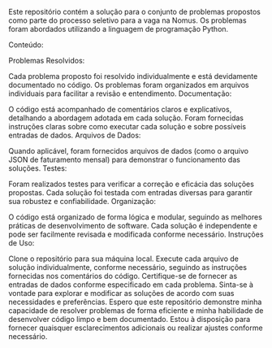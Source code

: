Este repositório contém a solução para o conjunto de problemas propostos como parte do processo seletivo para a vaga na Nomus. Os problemas foram abordados utilizando a linguagem de programação Python.

Conteúdo:

Problemas Resolvidos:

Cada problema proposto foi resolvido individualmente e está devidamente documentado no código.
Os problemas foram organizados em arquivos individuais para facilitar a revisão e entendimento.
Documentação:

O código está acompanhado de comentários claros e explicativos, detalhando a abordagem adotada em cada solução.
Foram fornecidas instruções claras sobre como executar cada solução e sobre possíveis entradas de dados.
Arquivos de Dados:

Quando aplicável, foram fornecidos arquivos de dados (como o arquivo JSON de faturamento mensal) para demonstrar o funcionamento das soluções.
Testes:

Foram realizados testes para verificar a correção e eficácia das soluções propostas.
Cada solução foi testada com entradas diversas para garantir sua robustez e confiabilidade.
Organização:

O código está organizado de forma lógica e modular, seguindo as melhores práticas de desenvolvimento de software.
Cada solução é independente e pode ser facilmente revisada e modificada conforme necessário.
Instruções de Uso:

Clone o repositório para sua máquina local.
Execute cada arquivo de solução individualmente, conforme necessário, seguindo as instruções fornecidas nos comentários do código.
Certifique-se de fornecer as entradas de dados conforme especificado em cada problema.
Sinta-se à vontade para explorar e modificar as soluções de acordo com suas necessidades e preferências.
Espero que este repositório demonstre minha capacidade de resolver problemas de forma eficiente e minha habilidade de desenvolver código limpo e bem documentado. Estou à disposição para fornecer quaisquer esclarecimentos adicionais ou realizar ajustes conforme necessário.
